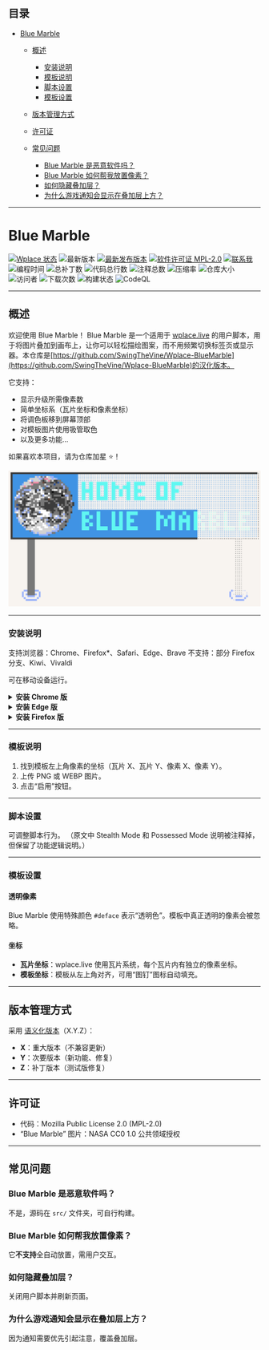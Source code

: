 ## 目录

* [Blue Marble](#blue-marble)

  * [概述](#概述)

    * [安装说明](#安装说明)
    * [模板说明](#模板说明)
    * [脚本设置](#脚本设置)
    * [模板设置](#模板设置)
  * [版本管理方式](#版本管理方式)
  * [许可证](#许可证)
  * [常见问题](#常见问题)

    * [Blue Marble 是恶意软件吗？](#blue-marble-是恶意软件吗)
    * [Blue Marble 如何帮我放置像素？](#blue-marble-如何帮我放置像素)
    * [如何隐藏叠加层？](#如何隐藏叠加层)
    * [为什么游戏通知会显示在叠加层上方？](#为什么游戏通知会显示在叠加层上方)

---

# Blue Marble

[![Wplace 状态](https://wplacestatus.sobakintech.xyz/api/badge/15/status)](https://wplacestatus.sobakintech.xyz)
![最新版本](https://img.shields.io/badge/Latest_Version-Version-lightblue?style=flat)
[![最新发布版本](https://img.shields.io/github/v/release/INP146/Wplace-BlueMarble?sort=semver\&style=flat\&label=Latest%20Release\&color=blue)](https://github.com/INP146/Wplace-BlueMarble/releases)
[![软件许可证 MPL-2.0](https://img.shields.io/badge/Software_License-MPL--2.0-slateblue?style=flat)](https://github.com/INP146/Wplace-BlueMarble/blob/main/LICENSE.txt)
[![联系我](https://img.shields.io/badge/Contact_Me-gray?style=flat\&logo=Discord\&logoColor=white\&logoSize=auto\&labelColor=cornflowerblue)](https://discord.gg/tpeBPy46hf)
![编程时间](https://img.shields.io/badge/Coding_Time-111hrs_12mins-blue?style=flat\&logo=wakatime\&logoColor=black\&labelColor=white)
![总补丁数](https://img.shields.io/badge/Total_Patches-494-black?style=flat)
![代码总行数](https://tokei.rs/b1/github/INP146/Wplace-BlueMarble?category=code)
![注释总数](https://tokei.rs/b1/github/INP146/Wplace-BlueMarble?category=comments)
![压缩率](https://img.shields.io/badge/Compression-74.77%25-blue)
![仓库大小](https://img.shields.io/github/repo-size/INP146/Wplace-BlueMarble)
![访问者](https://img.shields.io/badge/Visitors-84_851-gainsboro?style=flat)
![下载次数](https://img.shields.io/github/downloads/INP146/Wplace-BlueMarble/total.svg)
![构建状态](https://github.com/INP146/Wplace-BlueMarble/actions/workflows/build.yml/badge.svg)
![CodeQL](https://github.com/INP146/Wplace-BlueMarble/actions/workflows/github-code-scanning/codeql/badge.svg)

---

## 概述

欢迎使用 Blue Marble！
Blue Marble 是一个适用于 [wplace.live](https://wplace.live/) 的用户脚本，用于将图片叠加到画布上，让你可以轻松描绘图案，而不用频繁切换标签页或显示器。本仓库是[https://github.com/SwingTheVine/Wplace-BlueMarble](https://github.com/SwingTheVine/Wplace-BlueMarble)的汉化版本。

它支持：

* 显示升级所需像素数
* 简单坐标系（瓦片坐标和像素坐标）
* 将调色板移到屏幕顶部
* 对模板图片使用吸管取色
* 以及更多功能...

如果喜欢本项目，请为仓库加星 ⭐！

![Blue Marble 展示图](./assets/Showcase1.png)

---

### 安装说明

支持浏览器：Chrome、Firefox\*、Safari、Edge、Brave
不支持：部分 Firefox 分支、Kiwi、Vivaldi

可在移动设备运行。

<details>
<summary><b>安装 Chrome 版</b></summary>
1. 安装 [TamperMonkey](https://chromewebstore.google.com/detail/tampermonkey/dhdgffkkebhmkfjojejmpbldmpobfkfo) 插件。  
2. 启用开发者模式 → 允许用户脚本。  
3. 点击 [一键安装](https://github.com/INP146/Wplace-BlueMarble/releases/download/vVersion/BlueMarble.user.js)。  
4. 刷新 [wplace.live](https://wplace.live/)。
</details>

<details>
<summary><b>安装 Edge 版</b></summary>
步骤类似 Chrome，但需手动下载 `.user.js` 文件并拖入 TamperMonkey 仪表盘安装。
</details>

<details>
<summary><b>安装 Firefox 版</b></summary>
1. 安装 [TamperMonkey](https://addons.mozilla.org/en-US/firefox/addon/tampermonkey/)。  
2. 点击 [一键安装](https://github.com/INP146/Wplace-BlueMarble/releases/download/vVersion/BlueMarble.user.js)。  
3. 刷新 [wplace.live](https://wplace.live/)。
</details>

---

### 模板说明

1. 找到模板左上角像素的坐标（瓦片 X、瓦片 Y、像素 X、像素 Y）。
2. 上传 PNG 或 WEBP 图片。
3. 点击“启用”按钮。

---

### 脚本设置

可调整脚本行为。
（原文中 Stealth Mode 和 Possessed Mode 说明被注释掉，但保留了功能逻辑说明。）

---

### 模板设置

#### 透明像素

Blue Marble 使用特殊颜色 `#deface` 表示“透明色”。模板中真正透明的像素会被忽略。

#### 坐标

* **瓦片坐标**：wplace.live 使用瓦片系统，每个瓦片内有独立的像素坐标。
* **模板坐标**：模板从左上角对齐，可用“图钉”图标自动填充。

---

## 版本管理方式

采用 [语义化版本](https://semver.org/)（X.Y.Z）：

* **X**：重大版本（不兼容更新）
* **Y**：次要版本（新功能、修复）
* **Z**：补丁版本（测试版修复）

---

## 许可证

* 代码：Mozilla Public License 2.0 (MPL-2.0)
* “Blue Marble” 图片：NASA CC0 1.0 公共领域授权

---

## 常见问题

### Blue Marble 是恶意软件吗？

不是，源码在 `src/` 文件夹，可自行构建。

### Blue Marble 如何帮我放置像素？

它**不支持**全自动放置，需用户交互。

### 如何隐藏叠加层？

关闭用户脚本并刷新页面。

### 为什么游戏通知会显示在叠加层上方？

因为通知需要优先引起注意，覆盖叠加层。
